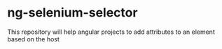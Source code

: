 # ng-selenium-selector
This repository will help angular projects to add attributes to an element based on the host
